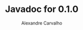 ---
title: Javadoc for 0.1.0
author: Alexandre Carvalho
menu_title: 0.1.0
category: javadoc_docs
layout: iframe
iframe_url: /docs/0.1.0/site/apidocs/index.html
order: 15
---